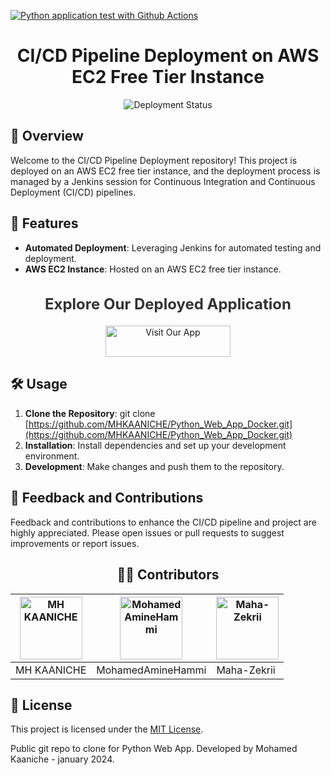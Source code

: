 [![Python application test with Github Actions](https://github.com/MHKAANICHE/Python_Web_App_Docker/actions/workflows/devops.yml/badge.svg)](https://github.com/MHKAANICHE/Python_Web_App_Docker/actions/workflows/devops.yml)

<h1 align="center">CI/CD Pipeline Deployment on AWS EC2 Free Tier Instance</h1>

<p align="center">
  <img src="https://img.shields.io/badge/Deployment%20Status-Active-brightgreen" alt="Deployment Status">
</p>

## 🚀 Overview
Welcome to the CI/CD Pipeline Deployment repository! This project is deployed on an AWS EC2 free tier instance, and the deployment process is managed by a Jenkins session for Continuous Integration and Continuous Deployment (CI/CD) pipelines.

## 🌟 Features
- **Automated Deployment**: Leveraging Jenkins for automated testing and deployment.
- **AWS EC2 Instance**: Hosted on an AWS EC2 free tier instance.
  
<div align="center">
  <h2 style="font-size: 24px; color: #333;">Explore Our Deployed Application</h2>
  <a href="http://51.20.52.37:8080/docs" style="text-decoration: none;">
    <img src="https://img.shields.io/badge/Visit%20Our%20App-Click%20Here-blue?style=for-the-badge" alt="Visit Our App" style="width: 200px; height: 50px;">
  </a>
</div>




## 🛠️ Usage
1. **Clone the Repository**: git clone [https://github.com/MHKAANICHE/Python_Web_App_Docker.git](https://github.com/MHKAANICHE/Python_Web_App_Docker.git)
2. **Installation**: Install dependencies and set up your development environment.
3. **Development**: Make changes and push them to the repository.

## 🤝 Feedback and Contributions
Feedback and contributions to enhance the CI/CD pipeline and project are highly appreciated. Please open issues or pull requests to suggest improvements or report issues.

<div align="center">

## 👨‍💻 Contributors

| <a href="https://github.com/mhkaaniche"><img src="https://avatars.githubusercontent.com/u/124816027?v=4" alt="MH KAANICHE" width="100" height="100"></a> | <a href="https://github.com/MohamedAmineHammi"><img src="https://avatars.githubusercontent.com/u/125707104?v=4" alt="MohamedAmineHammi" width="100" height="100"></a> | <a href="https://github.com/Maha-Zekrii"><img src="https://avatars.githubusercontent.com/u/153284443?v=4" alt="Maha-Zekrii" width="100" height="100"></a> |
|---|---|---|
| MH KAANICHE | MohamedAmineHammi | Maha-Zekrii |

</div>

## 📝 License
This project is licensed under the [MIT License](LICENSE).



Public git repo to clone for Python Web App.
Developed by Mohamed Kaaniche - january 2024. 
